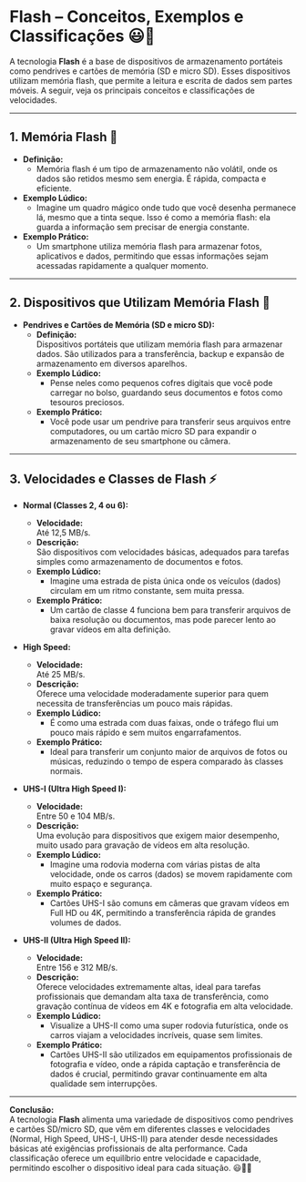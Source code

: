 # Flash – Conceitos, Exemplos e Classificações 😃💾

A tecnologia **Flash** é a base de dispositivos de armazenamento portáteis como pendrives e cartões de memória (SD e micro SD). Esses dispositivos utilizam memória flash, que permite a leitura e escrita de dados sem partes móveis. A seguir, veja os principais conceitos e classificações de velocidades.

---

## 1. Memória Flash 📡
- **Definição:**  
  - Memória flash é um tipo de armazenamento não volátil, onde os dados são retidos mesmo sem energia. É rápida, compacta e eficiente.
- **Exemplo Lúdico:**  
  - Imagine um quadro mágico onde tudo que você desenha permanece lá, mesmo que a tinta seque. Isso é como a memória flash: ela guarda a informação sem precisar de energia constante.
- **Exemplo Prático:**  
  - Um smartphone utiliza memória flash para armazenar fotos, aplicativos e dados, permitindo que essas informações sejam acessadas rapidamente a qualquer momento.

---

## 2. Dispositivos que Utilizam Memória Flash 📀
- **Pendrives e Cartões de Memória (SD e micro SD):**
  - **Definição:**  
    Dispositivos portáteis que utilizam memória flash para armazenar dados. São utilizados para a transferência, backup e expansão de armazenamento em diversos aparelhos.
  - **Exemplo Lúdico:**  
    - Pense neles como pequenos cofres digitais que você pode carregar no bolso, guardando seus documentos e fotos como tesouros preciosos.
  - **Exemplo Prático:**  
    - Você pode usar um pendrive para transferir seus arquivos entre computadores, ou um cartão micro SD para expandir o armazenamento de seu smartphone ou câmera.

---

## 3. Velocidades e Classes de Flash ⚡
- **Normal (Classes 2, 4 ou 6):**
  - **Velocidade:**  
    Até 12,5 MB/s.
  - **Descrição:**  
    São dispositivos com velocidades básicas, adequados para tarefas simples como armazenamento de documentos e fotos.
  - **Exemplo Lúdico:**  
    - Imagine uma estrada de pista única onde os veículos (dados) circulam em um ritmo constante, sem muita pressa.
  - **Exemplo Prático:**  
    - Um cartão de classe 4 funciona bem para transferir arquivos de baixa resolução ou documentos, mas pode parecer lento ao gravar vídeos em alta definição.

- **High Speed:**
  - **Velocidade:**  
    Até 25 MB/s.
  - **Descrição:**  
    Oferece uma velocidade moderadamente superior para quem necessita de transferências um pouco mais rápidas.
  - **Exemplo Lúdico:**  
    - É como uma estrada com duas faixas, onde o tráfego flui um pouco mais rápido e sem muitos engarrafamentos.
  - **Exemplo Prático:**  
    - Ideal para transferir um conjunto maior de arquivos de fotos ou músicas, reduzindo o tempo de espera comparado às classes normais.

- **UHS-I (Ultra High Speed I):**
  - **Velocidade:**  
    Entre 50 e 104 MB/s.
  - **Descrição:**  
    Uma evolução para dispositivos que exigem maior desempenho, muito usado para gravação de vídeos em alta resolução.
  - **Exemplo Lúdico:**  
    - Imagine uma rodovia moderna com várias pistas de alta velocidade, onde os carros (dados) se movem rapidamente com muito espaço e segurança.
  - **Exemplo Prático:**  
    - Cartões UHS-I são comuns em câmeras que gravam vídeos em Full HD ou 4K, permitindo a transferência rápida de grandes volumes de dados.

- **UHS-II (Ultra High Speed II):**
  - **Velocidade:**  
    Entre 156 e 312 MB/s.
  - **Descrição:**  
    Oferece velocidades extremamente altas, ideal para tarefas profissionais que demandam alta taxa de transferência, como gravação contínua de vídeos em 4K e fotografia em alta velocidade.
  - **Exemplo Lúdico:**  
    - Visualize a UHS-II como uma super rodovia futurística, onde os carros viajam a velocidades incríveis, quase sem limites.
  - **Exemplo Prático:**  
    - Cartões UHS-II são utilizados em equipamentos profissionais de fotografia e vídeo, onde a rápida captação e transferência de dados é crucial, permitindo gravar continuamente em alta qualidade sem interrupções.

---

**Conclusão:**  
A tecnologia **Flash** alimenta uma variedade de dispositivos como pendrives e cartões SD/micro SD, que vêm em diferentes classes e velocidades (Normal, High Speed, UHS-I, UHS-II) para atender desde necessidades básicas até exigências profissionais de alta performance. Cada classificação oferece um equilíbrio entre velocidade e capacidade, permitindo escolher o dispositivo ideal para cada situação. 😃💾🚀